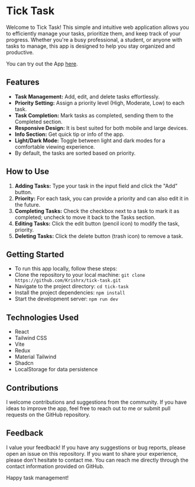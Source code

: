 # Tick Task

Welcome to Tick Task! This simple and intuitive web application allows you to efficiently manage your tasks, prioritize them, and keep track of your progress. Whether you're a busy professional, a student, or anyone with tasks to manage, this app is designed to help you stay organized and productive.

You can try out the App [here](https://tick-task-krishrx.vercel.app/).

## Features
- **Task Management:** Add, edit, and delete tasks effortlessly.
- **Priority Setting:** Assign a priority level (High, Moderate, Low) to each task.
- **Task Completion:** Mark tasks as completed, sending them to the Completed section.
- **Responsive Design:** It is best suited for both mobile and large devices.
- **Info Section:** Get quick tip or info of the app.
- **Light/Dark Mode:** Toggle between light and dark modes for a comfortable viewing experience.
- By default, the tasks are sorted based on priority.

## How to Use
1. **Adding Tasks:** Type your task in the input field and click the "Add" button.
2. **Priority:** For each task, you can provide a priority and can also edit it in the future.
3. **Completing Tasks:** Check the checkbox next to a task to mark it as completed; uncheck to move it back to the Tasks section.
4. **Editing Tasks:** Click the edit button (pencil icon) to modify the task, priority.
5. **Deleting Tasks:** Click the delete button (trash icon) to remove a task.

## Getting Started
- To run this app locally, follow these steps:
- Clone the repository to your local machine:
 `git clone https://github.com/Krishrx/tick-task.git`
- Navigate to the project directory:
 `cd tick-task`
- Install the project dependencies:
 `npm install`
- Start the development server:
 `npm run dev`

## Technologies Used
- React
- Tailwind CSS
- Vite
- Redux
- Material Tailwind
- Shadcn
- LocalStorage for data persistence

## Contributions
I welcome contributions and suggestions from the community. If you have ideas to improve the app, feel free to reach out to me or submit pull requests on the GitHub repository.

## Feedback
I value your feedback! If you have any suggestions or bug reports, please open an issue on this repository. If you want to share your experience, please don't hesitate to contact me. You can reach me directly through the contact information provided on GitHub.

Happy task management!
